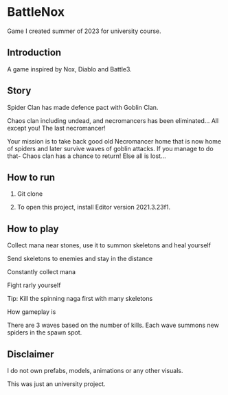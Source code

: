 # BattleNox
Game I created summer of 2023 for university course.

## Introduction

A game inspired by Nox, Diablo and Battle3.

## Story

Spider Clan has made defence pact with Goblin Clan.

Chaos clan including undead, and necromancers has been eliminated... All except you! The last necromancer! 

Your mission is to take back good old Necromancer home that is now home of spiders and later survive waves of goblin attacks. If you manage to do that- Chaos clan has a chance to return! Else all is lost...

## How to run

1. Git clone

2. To open this project, install Editor version 2021.3.23f1.

## How to play

Collect mana near stones, use it to summon skeletons and heal yourself

Send skeletons to enemies and stay in the distance

Constantly collect mana

Fight rarly yourself

Tip: Kill the spinning naga first with many skeletons

How gameplay is

There are 3 waves based on the number of kills. Each wave summons new spiders in the spawn spot.

## Disclaimer

I do not own prefabs, models, animations or any other visuals.

This was just an university project.
